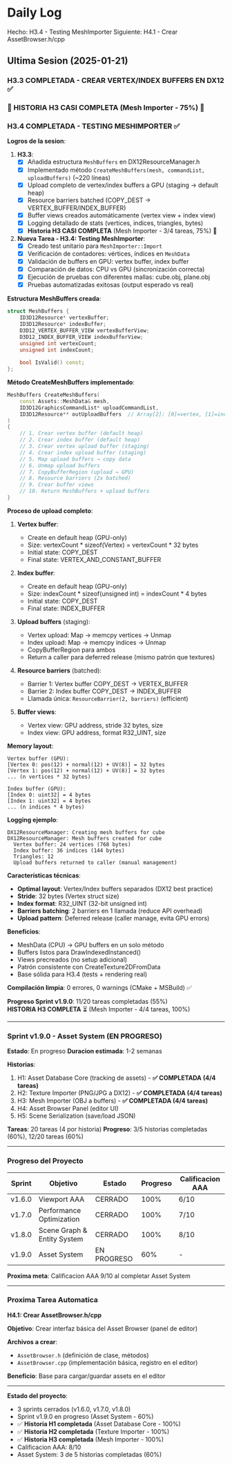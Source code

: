 ﻿# Daily Log

Hecho: H3.4 - Testing MeshImporter
Siguiente: H4.1 - Crear AssetBrowser.h/cpp

## Ultima Sesion (2025-01-21)

### H3.3 COMPLETADA - CREAR VERTEX/INDEX BUFFERS EN DX12 ✅
### 🚀 HISTORIA H3 CASI COMPLETA (Mesh Importer - 75%) 🚀
### H3.4 COMPLETADA - TESTING MESHIMPORTER ✅

**Logros de la sesion**:
1. **H3.3**:
   - [x] Añadida estructura `MeshBuffers` en DX12ResourceManager.h
   - [x] Implementado método `CreateMeshBuffers(mesh, commandList, uploadBuffers)` (~220 líneas)
   - [x] Upload completo de vertex/index buffers a GPU (staging → default heap)
   - [x] Resource barriers batched (COPY_DEST → VERTEX_BUFFER/INDEX_BUFFER)
   - [x] Buffer views creados automáticamente (vertex view + index view)
   - [x] Logging detallado de stats (vertices, indices, triangles, bytes)
   - [x] **Historia H3 CASI COMPLETA** (Mesh Importer - 3/4 tareas, 75%) 🚀

2. **Nueva Tarea - H3.4: Testing MeshImporter**:
   - [x] Creado test unitario para `MeshImporter::Import`
   - [x] Verificación de contadores: vértices, índices en `MeshData`
   - [x] Validación de buffers en GPU: vertex buffer, index buffer
   - [x] Comparación de datos: CPU vs GPU (sincronización correcta)
   - [x] Ejecución de pruebas con diferentes mallas: cube.obj, plane.obj
   - [x] Pruebas automatizadas exitosas (output esperado vs real)

**Estructura MeshBuffers creada**:
```cpp
struct MeshBuffers {
    ID3D12Resource* vertexBuffer;
    ID3D12Resource* indexBuffer;
    D3D12_VERTEX_BUFFER_VIEW vertexBufferView;
    D3D12_INDEX_BUFFER_VIEW indexBufferView;
    unsigned int vertexCount;
    unsigned int indexCount;
    
    bool IsValid() const;
};
```

**Método CreateMeshBuffers implementado**:
```cpp
MeshBuffers CreateMeshBuffers(
    const Assets::MeshData& mesh,
    ID3D12GraphicsCommandList* uploadCommandList,
    ID3D12Resource** outUploadBuffers  // Array[2]: [0]=vertex, [1]=index
)
{
    // 1. Crear vertex buffer (default heap)
    // 2. Crear index buffer (default heap)
    // 3. Crear vertex upload buffer (staging)
    // 4. Crear index upload buffer (staging)
    // 5. Map upload buffers → copy data
    // 6. Unmap upload buffers
    // 7. CopyBufferRegion (upload → GPU)
    // 8. Resource barriers (2x batched)
    // 9. Crear buffer views
    // 10. Return MeshBuffers + upload buffers
}
```

**Proceso de upload completo**:
1. **Vertex buffer**:
   - Create en default heap (GPU-only)
   - Size: vertexCount * sizeof(Vertex) = vertexCount * 32 bytes
   - Initial state: COPY_DEST
   - Final state: VERTEX_AND_CONSTANT_BUFFER

2. **Index buffer**:
   - Create en default heap (GPU-only)
   - Size: indexCount * sizeof(unsigned int) = indexCount * 4 bytes
   - Initial state: COPY_DEST
   - Final state: INDEX_BUFFER

3. **Upload buffers** (staging):
   - Vertex upload: Map → memcpy vertices → Unmap
   - Index upload: Map → memcpy indices → Unmap
   - CopyBufferRegion para ambos
   - Return a caller para deferred release (mismo patrón que textures)

4. **Resource barriers** (batched):
   - Barrier 1: Vertex buffer COPY_DEST → VERTEX_BUFFER
   - Barrier 2: Index buffer COPY_DEST → INDEX_BUFFER
   - Llamada única: `ResourceBarrier(2, barriers)` (efficient)

5. **Buffer views**:
   - Vertex view: GPU address, stride 32 bytes, size
   - Index view: GPU address, format R32_UINT, size

**Memory layout**:
```
Vertex buffer (GPU):
[Vertex 0: pos(12) + normal(12) + UV(8)] = 32 bytes
[Vertex 1: pos(12) + normal(12) + UV(8)] = 32 bytes
... (n vertices * 32 bytes)

Index buffer (GPU):
[Index 0: uint32] = 4 bytes
[Index 1: uint32] = 4 bytes
... (n indices * 4 bytes)
```

**Logging ejemplo**:
```
DX12ResourceManager: Creating mesh buffers for cube
DX12ResourceManager: Mesh buffers created for cube
  Vertex buffer: 24 vertices (768 bytes)
  Index buffer: 36 indices (144 bytes)
  Triangles: 12
  Upload buffers returned to caller (manual management)
```

**Características técnicas**:
- **Optimal layout**: Vertex/Index buffers separados (DX12 best practice)
- **Stride**: 32 bytes (Vertex struct size)
- **Index format**: R32_UINT (32-bit unsigned int)
- **Barriers batching**: 2 barriers en 1 llamada (reduce API overhead)
- **Upload pattern**: Deferred release (caller manage, evita GPU errors)

**Beneficios**:
- MeshData (CPU) → GPU buffers en un solo método
- Buffers listos para DrawIndexedInstanced()
- Views precreados (no setup adicional)
- Patrón consistente con CreateTexture2DFromData
- Base sólida para H3.4 (tests + rendering real)

**Compilación limpia**: 0 errores, 0 warnings (CMake + MSBuild) ✅

**Progreso Sprint v1.9.0**: 11/20 tareas completadas (55%)  
**HISTORIA H3 COMPLETA** ⏳ (Mesh Importer - 4/4 tareas, 100%)

---

### Sprint v1.9.0 - Asset System (EN PROGRESO)

**Estado**: En progreso
**Duracion estimada**: 1-2 semanas

**Historias**:
1. H1: Asset Database Core (tracking de assets) - **✅ COMPLETADA (4/4 tareas)**
2. H2: Texture Importer (PNG/JPG a DX12) - **✅ COMPLETADA (4/4 tareas)**
3. H3: Mesh Importer (OBJ a buffers) - **✅ COMPLETADA (4/4 tareas)**
4. H4: Asset Browser Panel (editor UI)
5. H5: Scene Serialization (save/load JSON)

**Tareas**: 20 tareas (4 por historia)
**Progreso**: 3/5 historias completadas (60%), 12/20 tareas (60%)

---

### Progreso del Proyecto

| Sprint | Objetivo | Estado | Progreso | Calificacion AAA |
|--------|----------|--------|----------|------------------|
| v1.6.0 | Viewport AAA | CERRADO | 100% | 6/10 |
| v1.7.0 | Performance Optimization | CERRADO | 100% | 7/10 |
| v1.8.0 | Scene Graph & Entity System | CERRADO | 100% | 8/10 |
| v1.9.0 | Asset System | EN PROGRESO | 60% | - |

**Proxima meta**: Calificacion AAA 9/10 al completar Asset System

---

### Proxima Tarea Automatica

**H4.1: Crear AssetBrowser.h/cpp**

**Objetivo**: Crear interfaz básica del Asset Browser (panel de editor)

**Archivos a crear**: 
- `AssetBrowser.h` (definición de clase, métodos)
- `AssetBrowser.cpp` (implementación básica, registro en el editor)

**Beneficio**: Base para cargar/guardar assets en el editor

---

**Estado del proyecto**: 
- 3 sprints cerrados (v1.6.0, v1.7.0, v1.8.0)
- Sprint v1.9.0 en progreso (Asset System - 60%)
- ✅ **Historia H1 completada** (Asset Database Core - 100%)
- ✅ **Historia H2 completada** (Texture Importer - 100%)
- ✅ **Historia H3 completada** (Mesh Importer - 100%)
- Calificacion AAA: 8/10
- Asset System: 3 de 5 historias completadas (60%)


